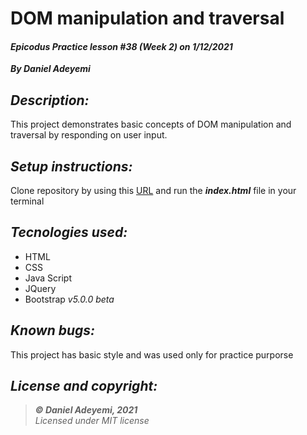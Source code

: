 # DOM manipulation and traversal
#### *Epicodus Practice lesson #38 (Week 2) on 1/12/2021*
***By Daniel Adeyemi***

## *Description:*
This project demonstrates basic concepts of DOM manipulation and traversal by responding on user input.

## *Setup instructions:*
Clone repository by using this [URL](https://github.com/DanielAdeyemi/Epicodus_1_12_practice4) and run the ***index.html*** file in your terminal

## *Tecnologies used:*
* HTML
* CSS
* Java Script
* JQuery
* Bootstrap *v5.0.0 beta*

## *Known bugs:*
This project has basic style and was used only for practice purporse

## *License and copyright:*

> ***© Daniel Adeyemi, 2021***   
> *Licensed under MIT license*